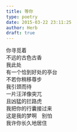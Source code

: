 ```yaml
---  
title: 等你  
type: poetry  
date: 2015-03-22 23:11:25  
author: Herb  
draft: true
---  
```

你寻觅着  
不远的古色古香  
我此处  
有一个恰到好处的亭台  
不若你稍移尊步  
我引颈而待  
一片汪洋像突兀  
且凶猛的拦路虎  
我把你的行囊接过来  
这是我的梦啊　别怕  
我许你长久地居住